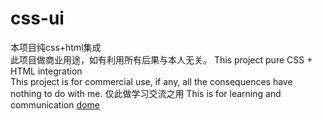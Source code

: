 # css-ui
本项目纯css+html集成<br>
此项目做商业用途，如有利用所有后果与本人无关。
This project pure CSS + HTML integration <br>
This project is for commercial use, if any, all the consequences have nothing to do with me.
仅此做学习交流之用
This is for learning and communication
<a href="https://github344085688.github.io/css-ui/index.html">dome</a>
